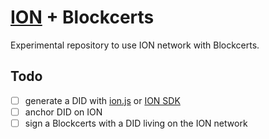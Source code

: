 # [ION](https://techcommunity.microsoft.com/t5/identity-standards-blog/ion-we-have-liftoff/ba-p/1441555) + Blockcerts

Experimental repository to use ION network with Blockcerts.

## Todo
- [ ] generate a DID with [ion.js](https://github.com/decentralized-identity/ion-tools) or [ION SDK](https://github.com/decentralized-identity/ion-sdk)
- [ ] anchor DID on ION
- [ ] sign a Blockcerts with a DID living on the ION network
